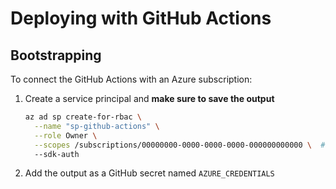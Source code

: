 # Deploying with GitHub Actions

## Bootstrapping

To connect the GitHub Actions with an Azure subscription:

1. Create a service principal and **make sure to save the output**

   ```bash
   az ad sp create-for-rbac \
     --name "sp-github-actions" \
     --role Owner \
     --scopes /subscriptions/00000000-0000-0000-0000-000000000000 \  # Replace with your subscription ID
     --sdk-auth
   ```

1. Add the output as a GitHub secret named `AZURE_CREDENTIALS`
